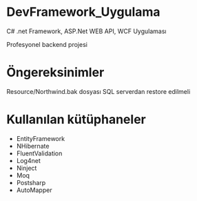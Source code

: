# DevFramework_Uygulama
C# .net Framework, ASP.Net  WEB API, WCF Uygulaması

Profesyonel backend projesi

# Öngereksinimler

Resource/Northwind.bak dosyası SQL serverdan restore edilmeli


# Kullanılan kütüphaneler

* EntityFramework
* NHibernate
* FluentValidation
* Log4net
* Ninject
* Moq
* Postsharp
* AutoMapper
